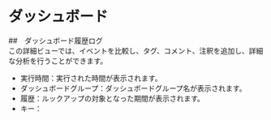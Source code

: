 # ダッシュボード
##　ダッシュボード履歴ログ  
この詳細ビューでは、イベントを比較し、タグ、コメント、注釈を追加し、詳細な分析を行うことができます。
- 実行時間：実行された時間が表示されます。
- ダッシュボードグループ：ダッシュボードグループ名が表示されます。
- 履歴：ルックアップの対象となった期間が表示されます。
- キー：<!--要確認-->